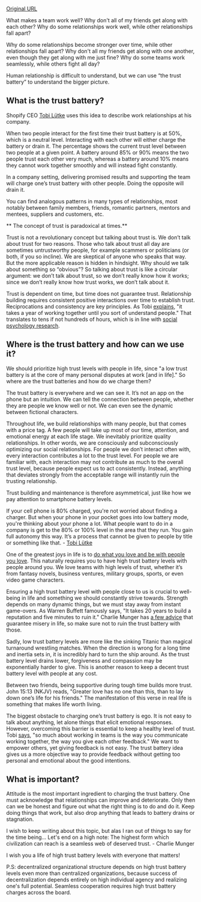 [Original URL](https://world.hey.com/michaelhe/the-trust-battery-3e7808d2)

What makes a team work well? Why don't all of my friends get along with each other? Why do some relationships work well, while other relationships fall apart?
 
Why do some relationships become stronger over time, while other relationships fall apart? Why don't all my friends get along with one another, even though they get along with me just fine? Why do some teams work seamlessly, while others fight all day?

Human relationship is difficult to understand, but we can use “the trust battery” to understand the bigger picture.
 
## What is the trust battery?

Shopify CEO [Tobi Lütke](https://twitter.com/tobi) uses this idea to describe work relationships at his company. 
 
When two people interact for the first time their trust battery is at 50%, which is a neutral level.  Interacting with each other will either charge the battery or drain it. The percentage shows the current trust level between two people at a given point. A battery around 85% or 90% means the two people trust each other very much, whereas a battery around 10% means they cannot work together smoothly and will instead fight constantly. 
 
In a company setting, delivering promised results and supporting the team will charge one’s trust battery with other people. Doing the opposite will drain it. 
 
You can find analogous patterns in many types of relationships, most notably between family members, friends, romantic partners, mentors and mentees, suppliers and customers, etc.
 

** The concept of trust is paradoxical at times.**

Trust is not a revolutionary concept but talking about trust is. We don’t talk about trust for two reasons. Those who talk about trust all day are sometimes untrustworthy people, for example scammers or politicians (or both, if you so incline). We are skeptical of anyone who speaks that way. But the more applicable reason is hidden in hindsight. Why should we talk about something so “obvious”? So talking about trust is like a circular argument: we don’t talk about trust, so we don’t really know how it works; since we don’t really know how trust works, we don’t talk about it. 
 
Trust is dependent on time, but time does not guarantee trust. Relationship building requires consistent positive interactions over time to establish trust. Reciprocations and consistency are key principles. As Tobi [explains](https://www.nytimes.com/2016/04/24/business/tobi-lutke-of-shopify-powering-a-team-with-a-trust-battery.html), "it takes a year of working together until you sort of understand people." That translates to tens if not hundreds of hours, which is in line with [social psychology research](https://www.theatlantic.com/family/archive/2021/05/robin-dunbar-explains-circles-friendship-dunbars-number/618931/). 

## Where is the trust battery and how can we use it?
 
We should prioritize high trust levels with people in life, since "a low trust battery is at the core of many personal disputes at work [and in life]." So where are the trust batteries and how do we charge them?
 
The trust battery is everywhere and we can see it. It’s not an app on the phone but an intuition. We can tell the connection between people, whether they are people we know well or not. We can even see the dynamic between fictional characters. 

Throughout life, we build relationships with many people, but that comes with a price tag. A few people will take up most of our time, attention, and emotional energy at each life stage. We inevitably prioritize quality relationships. In other words, we are consciously and subconsciously optimizing our social relationships. For people we don’t interact often with, every interaction contributes a lot to the trust level. For people we are familiar with, each interaction may not contribute as much to the overall trust level, because people expect us to act consistently. Instead, anything that deviates strongly from the acceptable range will instantly ruin the trusting relationship.
 
Trust building and maintenance is therefore asymmetrical, just like how we pay attention to smartphone battery levels. 
 
If your cell phone is 80% charged, you're not worried about finding a charger. But when your phone in your pocket goes into low battery mode, you're thinking about your phone a lot. What people want to do in a company is get to the 80% or 100% level in the area that they run. You gain full autonomy this way. It’s a process that cannot be given to people by title or something like that. - [Tobi Lütke](https://www.theobservereffect.org/tobi.html)
 
One of the greatest joys in life is to [do what you love and be with people you love](https://rbcpa.com/warren-e-buffett/buffett-talks-to-university-of-kansas-students-on-may-6-2005/). This naturally requires you to have high trust battery levels with people around you. We love teams with high levels of trust, whether it’s from fantasy novels, business ventures, military groups, sports, or even video game characters.

Ensuring a high trust battery level with people close to us is crucial to well-being in life and something we should constantly strive towards. Strength depends on many dynamic things, but we must stay away from instant game-overs. As Warren Buffett famously says, "It takes 20 years to build a reputation and five minutes to ruin it." Charlie Munger has [a few advice](https://jamesclear.com/great-speeches/how-to-guarantee-a-life-of-misery-by-charlie-munger) that guarantee misery in life, so make sure not to ruin the trust battery with those.
 
Sadly, low trust battery levels are more like the sinking Titanic than magical turnaround wrestling matches. When the direction is wrong for a long time and inertia sets in, it is incredibly hard to turn the ship around. As the trust battery level drains lower, forgiveness and compassion may be exponentially harder to give. This is another reason to keep a decent trust battery level with people at any cost. 

Between two friends, being supportive during tough time builds more trust. John 15:13 (NKJV) reads, "Greater love has no one than this, than to lay down one’s life for his friends." The manifestation of this verse in real life is something that makes life worth living.

The biggest obstacle to charging one’s trust battery is ego. It is not easy to talk about anything, let alone things that elicit emotional responses. However, overcoming this barrier is essential to keep a healthy level of trust. Tobi [says](https://fs.blog/knowledge-project/tobi-lutke/), "so much about working in teams is the way you communicate working together, the way you give each other feedback." We want to empower others, yet giving feedback is not easy. The trust battery idea gives us a more objective way to provide feedback without getting too personal and emotional about the good intentions.

## What is important?
 
Attitude is the most important ingredient to charging the trust battery. One must acknowledge that relationships can improve and deteriorate. Only then can we be honest and figure out what the right thing is to do and do it. Keep doing things that work, but also drop anything that leads to battery drains or stagnation. 
 
I wish to keep writing about this topic, but alas I ran out of things to say for the time being... Let's end on a high note: The highest form which civilization can reach is a seamless web of deserved trust.  - Charlie Munger
 
I wish you a life of high trust battery levels with everyone that matters!

P.S: decentralized organizational structure depends on high trust battery levels even more than centralized organizations, because success of decentralization depends entirely on high individual agency and realizing one's full potential. Seamless cooperation requires high trust battery charges across the board. 
